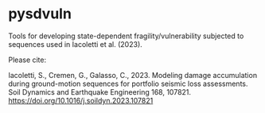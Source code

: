 # pysdvuln
Tools for developing state-dependent fragility/vulnerability subjected to sequences used in Iacoletti et al. (2023).

Please cite:

Iacoletti, S., Cremen, G., Galasso, C., 2023. Modeling damage accumulation during ground-motion sequences for portfolio seismic loss assessments. Soil Dynamics and Earthquake Engineering 168, 107821. https://doi.org/10.1016/j.soildyn.2023.107821
